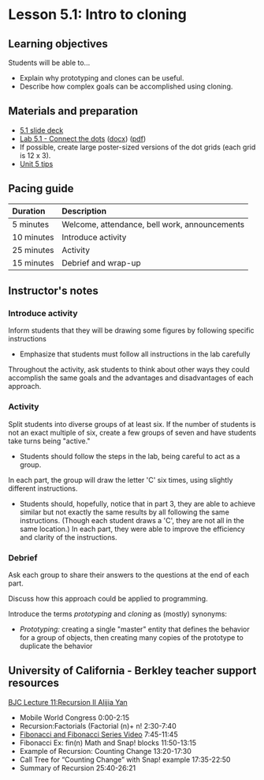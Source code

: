 # Lesson 5.1: Intro to cloning

## Learning objectives

Students will be able to...

* Explain why prototyping and clones can be useful.
* Describe how complex goals can be accomplished using cloning.

## Materials and preparation

* [5.1 slide deck](https://github.com/TEALSK12/introduction-to-computer-science/raw/master/slidedecks/TEALS%20SNAP%205.1.pptx)
* [Lab 5.1 - Connect the dots](lab_51.md) ([docx](https://github.com/TEALSK12/introduction-to-computer-science/raw/master/Unit%205%20Word/Lab%205.1%20Connect%20the%20Dots.docx)) ([pdf](https://github.com/TEALSK12/introduction-to-computer-science/raw/master/Unit%205%20PDF/Lab%205.1%20Connect%20the%20Dots.pdf))
* If possible, create large poster-sized versions of the dot grids (each grid is 12 x 3).
* [Unit 5 tips](unit_5_tips.md)

## Pacing guide

| Duration  | Description                                   |
| :--------- | :--------------------------------------------- |
| 5 minutes | Welcome, attendance, bell work, announcements |
| 10 minutes | Introduce activity |
| 25 minutes | Activity |
| 15 minutes | Debrief and wrap-up|

## Instructor's notes

### Introduce activity

Inform students that they will be drawing some figures by following specific instructions

* Emphasize that students must follow all instructions in the lab carefully

Throughout the activity, ask students to think about other ways they could accomplish the same goals and the advantages and disadvantages of each approach.

### Activity

Split students into diverse groups of at least six.  If the number of students is not an exact multiple of six, create a few groups of seven and have students take turns being "active."

* Students should follow the steps in the lab, being careful to act as a group.

In each part, the group will draw the letter 'C' six times, using slightly different instructions.

* Students should, hopefully, notice that in part 3, they are able to achieve similar but not exactly the same results by all following the same instructions.  (Though each student draws a 'C', they are not all in the same location.)  In each part, they were able to improve the efficiency and clarity of the instructions.

### Debrief

Ask each group to share their answers to the questions at the end of each part.

Discuss how this approach could be applied to programming.

Introduce the terms _prototyping_ and _cloning_ as (mostly) synonyms:

* _Prototyping:_ creating a single "master" entity that defines the behavior for a group of objects, then creating many copies of the prototype to duplicate the behavior

## University of California - Berkley teacher support resources

[BJC Lecture 11:Recursion II Alijia Yan](https://www.youtube.com/watch?v=w2d_snYBLeY&index=11&list=PLA4F0F0CA4A3EE7F4)

* Mobile World Congress 0:00-2:15
* Recursion:Factorials (Factorial (n)+ n! 2:30-7:40
* [Fibonacci and Fibonacci Series Video](http://www.youtube.com/watch?v=w2d_snYBLeY&t=7m45s)  7:45-11:45
* Fibonacci Ex: fin(n) Math and Snap! blocks 11:50-13:15
* Example of Recursion: Counting Change 13:20-17:30
* Call Tree for “Counting Change” with Snap! example 17:35-22:50
* Summary of Recursion 25:40-26:21

